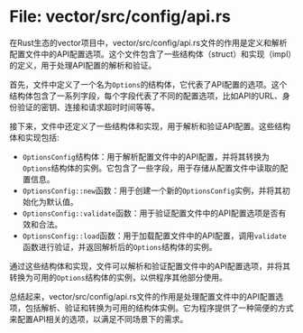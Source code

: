 # File: vector/src/config/api.rs

在Rust生态的vector项目中，vector/src/config/api.rs文件的作用是定义和解析配置文件中的API配置选项。这个文件包含了一些结构体（struct）和实现（impl）的定义，用于处理API配置的解析和验证。

首先，文件中定义了一个名为`Options`的结构体，它代表了API配置的选项。这个结构体包含了一系列字段，每个字段代表了不同的配置选项，比如API的URL、身份验证的密钥、连接和请求超时时间等等。

接下来，文件中还定义了一些结构体和实现，用于解析和验证API配置。这些结构体和实现包括:

- `OptionsConfig`结构体：用于解析配置文件中的API配置，并将其转换为`Options`结构体的实例。它包含了一些字段，用于存储从配置文件中读取的配置信息。
- `OptionsConfig::new`函数：用于创建一个新的`OptionsConfig`实例，并将其初始化为默认值。
- `OptionsConfig::validate`函数：用于验证配置文件中的API配置选项是否有效和合法。
- `OptionsConfig::load`函数：用于加载配置文件中的API配置，调用`validate`函数进行验证，并返回解析后的`Options`结构体的实例。

通过这些结构体和实现，文件可以解析和验证配置文件中的API配置选项，并将其转换为可用的`Options`结构体的实例，以供程序其他部分使用。

总结起来，vector/src/config/api.rs文件的作用是处理配置文件中的API配置选项，包括解析、验证和转换为可用的结构体实例。它为程序提供了一种简便的方式来配置API相关的选项，以满足不同场景下的需求。

